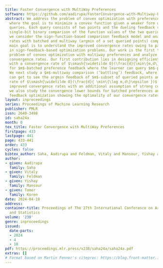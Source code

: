 ```yaml
---
title: Faster Convergence with MultiWay Preferences
software: https://github.com/aadirupa/FasterConvergence-with-Multiway-Preferences
abstract: We address the problem of convex optimization with preference feedback,
  where the goal is to minimize a convex function given a weaker form of comparison
  queries. Each query consists of two points and the dueling feedback returns a (noisy)
  single-bit binary comparison of the function values of the two queried points. Here
  we consider the sign-function-based comparison feedback model and analyze the convergence
  rates with batched and multiway (argmin of a set queried points) comparisons. Our
  main goal is to understand the improved convergence rates owing to parallelization
  in sign-feedback-based optimization problems. Our work is the first to study the
  problem of convex optimization with multiway preferences and analyze the optimal
  convergence rates. Our first contribution lies in designing efficient algorithms
  with a convergence rate of $\smash{\widetilde O}(\frac{d}{\min\{m,d\} \epsilon})$
  for $m$-batched preference feedback where the learner can query $m$-pairs in parallel.
  We next study a $m$-multiway comparison (‘battling’) feedback, where the learner
  can get to see the argmin feedback of $m$-subset of queried points and show a convergence
  rate of $\smash{\widetilde O}(\frac{d}{ \min\{\log m,d\}\epsilon })$. We show further
  improved convergence rates with an additional assumption of strong convexity. Finally,
  we also study the convergence lower bounds for batched preferences and multiway
  feedback optimization showing the optimality of our convergence rates w.r.t. $m$.
layout: inproceedings
series: Proceedings of Machine Learning Research
publisher: PMLR
issn: 2640-3498
id: saha24a
month: 0
tex_title: Faster Convergence with MultiWay Preferences
firstpage: 433
lastpage: 441
page: 433-441
order: 433
cycles: false
bibtex_author: Saha, Aadirupa and Feldman, Vitaly and Mansour, Yishay and Koren, Tomer
author:
- given: Aadirupa
  family: Saha
- given: Vitaly
  family: Feldman
- given: Yishay
  family: Mansour
- given: Tomer
  family: Koren
date: 2024-04-18
address:
container-title: Proceedings of The 27th International Conference on Artificial Intelligence
  and Statistics
volume: '238'
genre: inproceedings
issued:
  date-parts:
  - 2024
  - 4
  - 18
pdf: https://proceedings.mlr.press/v238/saha24a/saha24a.pdf
extras: []
# Format based on Martin Fenner's citeproc: https://blog.front-matter.io/posts/citeproc-yaml-for-bibliographies/
---
```

